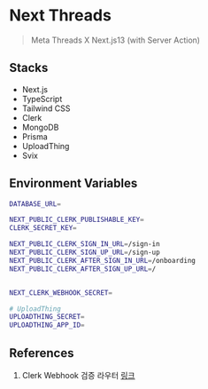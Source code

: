 # Next Threads

> Meta Threads X Next.js13 (with Server Action)

## Stacks

- Next.js
- TypeScript
- Tailwind CSS
- Clerk
- MongoDB
- Prisma
- UploadThing
- Svix

## Environment Variables

```bash
DATABASE_URL=

NEXT_PUBLIC_CLERK_PUBLISHABLE_KEY=
CLERK_SECRET_KEY=

NEXT_PUBLIC_CLERK_SIGN_IN_URL=/sign-in
NEXT_PUBLIC_CLERK_SIGN_UP_URL=/sign-up
NEXT_PUBLIC_CLERK_AFTER_SIGN_IN_URL=/onboarding
NEXT_PUBLIC_CLERK_AFTER_SIGN_UP_URL=/


NEXT_CLERK_WEBHOOK_SECRET=

# UploadThing
UPLOADTHING_SECRET=
UPLOADTHING_APP_ID=

```

## References

1. Clerk Webhook 검증 라우터 [링크](https://gist.github.com/adrianhajdin/060e4c9d3d8d4274b7669e260dbbcc8e)
